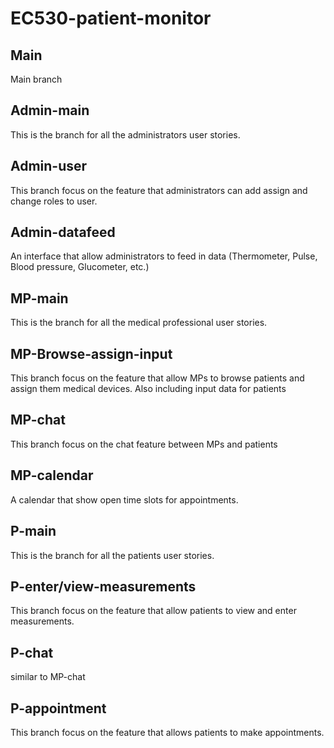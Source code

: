 # EC530-patient-monitor
## Main
Main branch
## Admin-main
This is the branch for all the administrators user stories.
## Admin-user
This branch focus on the feature that administrators can add assign and change roles to user.
## Admin-datafeed
An interface that allow administrators to feed in data (Thermometer, Pulse, Blood pressure, Glucometer, etc.)
## MP-main
This is the branch for all the medical professional user stories.
## MP-Browse-assign-input
This branch focus on the feature that allow MPs to browse patients and assign them medical devices. Also including input data for patients
## MP-chat
This branch focus on the chat feature between MPs and patients
## MP-calendar
A calendar that show open time slots for appointments.
## P-main
This is the branch for all the patients user stories.
## P-enter/view-measurements
This branch focus on the feature that allow patients to view and enter measurements.
## P-chat
similar to MP-chat
## P-appointment
This branch focus on the feature that allows patients to make appointments.